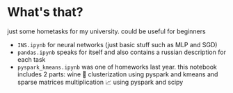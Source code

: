 # What's that?
just some hometasks for my university. could be useful for beginners
- `INS.ipynb` for neural networks (just basic stuff such as MLP and SGD)
- `pandas.ipynb` speaks for itself and also contains a russian description for each task
- `pyspark_kmeans.ipynb` was one of homeworks last year. this notebook includes 2 parts: wine 🍷 clusterization using pyspark and kmeans and sparse matrices multiplication 📈 using pyspark and scipy
